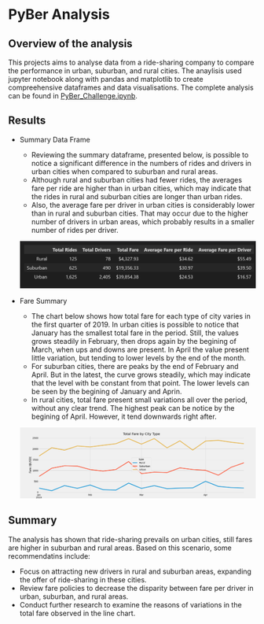 # PyBer Analysis

## Overview of the analysis

This projects aims to analyse data from a ride-sharing company to compare the performance in urban, suburban, and rural cities. The anaylisis used jupyter notebook along with pandas and matplotlib to create compreehensive dataframes and data visualisations. The complete analysis can be found in [PyBer_Challenge.ipynb](PyBer_Challenge.ipynb).

## Results

- Summary Data Frame

    - Reviewing the summary dataframe, presented below, is possible to notice a significant difference in the numbers of rides and drivers in urban cities when compared to suburban and rural areas.
    - Although rural and suburban cities had fewer rides, the averages fare per ride are higher than in urban cities, which may indicate that the rides in rural and suburban cities are longer than urban rides.
    - Also, the average fare per driver in urban cities is considerably lower than in rural and suburban cities. That may occur due to the higher number of drivers in urban areas, which probably results in a smaller number of rides per driver.

    ![Pyber_summary_Dataframe.png](analysis/PyBer_Summary_Dataframe.png)

- Fare Summary
    - The chart below shows how total fare for each type of city varies in the first quarter of 2019. In urban cities is possible to notice that January has the smallest total fare in the period. Still, the values grows steadily in February, then drops again by the begining of March, when ups and downs are present. In April the value present little variation, but tending to lower levels by the end of the month.
    - For suburban cities, there are peaks by the end of February and April. But in the latest, the curve grows steadily, which may indicate that the level with be constant from that point. The lower levels can be seen by the begining of January and Aprin.
    - In rural cities, total fare present small variations all over the period, without any clear trend. The highest peak can be notice by the begining of April. However, it tend downwards right after.

    ![Pyber_fare_summary.png](analysis/PyBer_fare_summary.png) 

## Summary

The analysis has shown that ride-sharing prevails on urban cities, still fares are higher in suburban and rural areas. Based on this scenario, some recommendatins include:
- Focus on attracting new drivers in rural and suburban areas, expanding the offer of ride-sharing in these cities.
- Review fare policies to decrease the disparity between fare per driver in urban, suburban, and rural areas.
- Conduct further research to examine the reasons of variations in the total fare observed in the line chart.